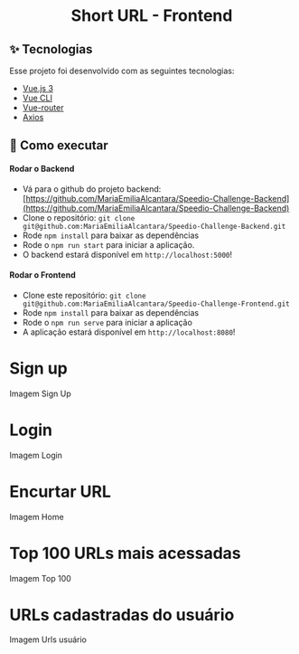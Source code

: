 <h1 align="center">Short URL - Frontend</h1>

## ✨ Tecnologias

Esse projeto foi desenvolvido com as seguintes tecnologias:

- [Vue.js 3](https://vuejs.org/)
- [Vue CLI](https://cli.vuejs.org/)
- [Vue-router](https://router.vuejs.org/)
- [Axios](https://axios-http.com/ptbr/)

## 🚀 Como executar

#### Rodar o Backend
- Vá para o github do projeto backend: [https://github.com/MariaEmiliaAlcantara/Speedio-Challenge-Backend](https://github.com/MariaEmiliaAlcantara/Speedio-Challenge-Backend)
- Clone o repositório: `git clone git@github.com:MariaEmiliaAlcantara/Speedio-Challenge-Backend.git`
- Rode `npm install` para baixar as dependências
- Rode o `npm run start` para iniciar a aplicação.
- O backend estará disponível em `http://localhost:5000`!

#### Rodar o Frontend
- Clone este repositório: `git clone git@github.com:MariaEmiliaAlcantara/Speedio-Challenge-Frontend.git`
- Rode `npm install` para baixar as dependências
- Rode o `npm run serve` para iniciar a aplicação
- A aplicação estará disponível em `http://localhost:8080`!

# Sign up
Imagem Sign Up

# Login
Imagem Login

# Encurtar URL
Imagem Home

# Top 100 URLs mais acessadas
Imagem Top 100

# URLs cadastradas do usuário
Imagem Urls usuário
